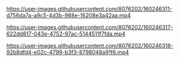 https://user-images.githubusercontent.com/8076202/160246311-d756da7a-a9c5-4d3b-988e-16208e3a42aa.mp4

https://user-images.githubusercontent.com/8076202/160246317-622dd817-043e-4752-97ac-5144511f7fda.mp4

https://user-images.githubusercontent.com/8076202/160246318-92b8dfd4-e02c-4799-b3f3-8798048a91f6.mp4


